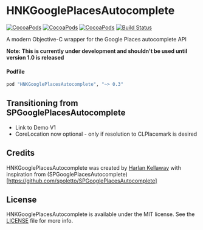 # HNKGooglePlacesAutocomplete

[![CocoaPods](https://img.shields.io/cocoapods/v/HNKGooglePlacesAutocomplete.svg)](http://cocoapods.org/pods/HNKGooglePlacesAutocomplete)
[![CocoaPods](https://img.shields.io/cocoapods/l/HNKGooglePlacesAutocomplete.svg)](https://raw.githubusercontent.com/hkellaway/HNKGooglePlacesAutocomplete/master/LICENSE)
[![CocoaPods](https://img.shields.io/cocoapods/p/HNKGooglePlacesAutocomplete.svg)](http://cocoapods.org/pods/HNKGooglePlacesAutocomplete)
[![Build Status](https://travis-ci.org/hkellaway/HNKGooglePlacesAutocomplete.svg?branch=master)](https://travis-ci.org/hkellaway/HNKGooglePlacesAutocomplete)

A modern Objective-C wrapper for the Google Places autocomplete API

**Note: This is currently under development and shouldn't be used until version 1.0 is released**

#### Podfile

```ruby
pod "HNKGooglePlacesAutocomplete", "~> 0.3"
```

## Transitioning from SPGooglePlacesAutocomplete

* Link to Demo V1
* CoreLocation now optional - only if resolution to CLPlacemark is desired

## Credits

HNKGooglePlacesAutocomplete was created by [Harlan Kellaway](http://harlankellaway.com) with inspiration from (SPGooglePlacesAutocomplete)[https://github.com/spoletto/SPGooglePlacesAutocomplete]

## License

HNKGooglePlacesAutocomplete is available under the MIT license. See the [LICENSE](https://raw.githubusercontent.com/hkellaway/HNKGooglePlacesAutocomplete/master/LICENSE) file for more info.
